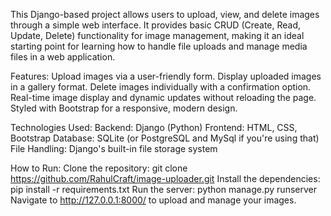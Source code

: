 This Django-based project allows users to upload, view, and delete images through a simple web interface. It provides basic CRUD (Create, Read, Update, Delete) functionality for image management, making it an ideal starting point for learning how to handle file uploads and manage media files in a web application.

Features:
Upload images via a user-friendly form.
Display uploaded images in a gallery format.
Delete images individually with a confirmation option.
Real-time image display and dynamic updates without reloading the page.
Styled with Bootstrap for a responsive, modern design.

Technologies Used:
Backend: Django (Python)
Frontend: HTML, CSS, Bootstrap
Database: SQLite (or PostgreSQL and MySql if you're using that)
File Handling: Django's built-in file storage system

How to Run:
Clone the repository: git clone https://github.com/RahulCraft/image-uploader.git
Install the dependencies: pip install -r requirements.txt
Run the server: python manage.py runserver
Navigate to http://127.0.0.1:8000/ to upload and manage your images.
